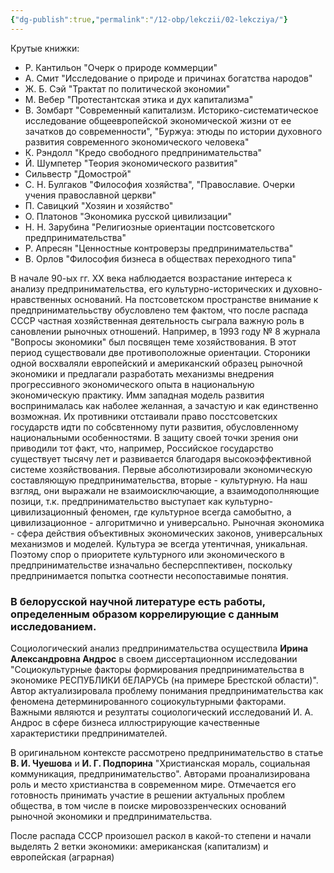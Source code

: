 ```yaml
---
{"dg-publish":true,"permalink":"/12-obp/lekczii/02-lekcziya/"}
---
```


Крутые книжки:
- Р. Кантильон "Очерк о природе коммерции"
- А. Смит "Исследование о природе и причинах богатства народов"
- Ж. Б. Сэй "Трактат по политической экономии"
- М. Вебер "Протестантская этика и дух капитализма"
- В. Зомбарт "Современный капитализм. Историко-систематическое исследование общеевропейской экономической жизни от ее зачатков до современности", "Буржуа: этюды по истории духовного развития современного экономического человека"
- К. Рэндолл "Кредо свободного предпринимательства"
- Й. Шумпетер "Теория экономического развития"
- Сильвестр "Домострой" 
- С. Н. Булгаков "Философия хозяйства", "Православие. Очерки учения православной церкви"
- П. Савицкий "Хозяин и хозяйство"
- О. Платонов "Экономика русской цивилизации"
- Н. Н. Зарубина "Религиозные ориентации постсоветского предпринимательства"
- Р. Апресян "Ценностные контроверзы предпринимательства"
- В. Орлов "Философия бизнеса в обществах переходного типа"

В начале 90-ых гг. XX века наблюдается возрастание интереса к анализу предпринимательства, его культурно-исторических и духовно-нравственных оснований. На постсоветском пространстве внимание к предпринимателььству обусловлено тем фактом, что после распада СССР частная хозяйственная деятельность сыграла важную роль в сановлении рыночных отношений. Например, в 1993 году № 8 журнала "Вопросы экономики" был посвящен теме хозяйствования.
В этот период существовали две противоположные ориентации. Стороники одной восхваляли европейский и американский образец рыночной экономики и предлагали разработать механизмы внедрения прогрессивного экономического опыта в национальную экономическую практику. Имм западная модель развития воспринималась как наболее желанная, а зачастую и как единственно возможная. Их противники отстаивали право посстсоветских государств идти по собсвтенному пути развития, обусловленному национальными особенностями. В защиту своей точки зрения они приводили тот факт, что, например, Российское государство существует тысячу лет и развивается благодаря высокоэффективной системе хозяйствования. Первые абсолютизировали экономическую составляющую предпринимательства, вторые - культурную. На наш взгляд, они выражали не взаимоисключающие, а взаимодополняющие позици, т.к. предпринимательство выступает как культурно-цивилизационный феномен, где культурное всегда самобытно, а цивилизационное - алгоритмично и универсально. Рыночная экономика - сфера действия объективных экономических законов, универсальных механизмов и моделей. Культура эе всегда утентичная, уникальная. Поэтому спор о приоритете культурного или экономического в предпринимательстве изначально бесперсппективен, поскольку предпринимается попытка соотнести несопоставимые понятия.

### В белорусской научной литературе есть работы, определенным образом коррелирующие с данным исследованием.

Социологический анализ предпринимательства осуществила **Ирина Александровна Андрос** в своем диссертационном исследовании "Социокультурные факторы формирования предпринимательства в экономике РЕСПУБЛИКИ бЕЛАРУСЬ (на примере Брестской области)". Автор актуализировала проблему понимания предпринимательства как феномена детерминированного социокультурными факторами. Важными являются и резултаты социологический исследований И. А. Андрос в сфере бизнеса иллюстрирующие качественные характеристики предпринимателей.

В оригинальном контексте рассмотрено предпринимательство в статье **В. И. Чуешова** и **И. Г. Подпорина** "Христианская мораль, социальная коммуникация, предпринимательство". Авторами проанализирована роль и место христианства в современном мире. Отмечается его готовность принимать участие в решении актуальных проблем общества, в том числе в поиске мировоззренческих оснований рыночной экономики и предпринимательства. 


После распада СССР произошел раскол в какой-то степени и начали выделять 2 ветки экономики: американская (капитализм) и европейская (аграрная)
